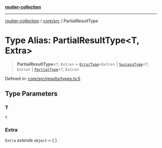 [**routier-collection**](../../../README.md)

***

[routier-collection](../../../README.md) / [core/src](../README.md) / PartialResultType

# Type Alias: PartialResultType\<T, Extra\>

> **PartialResultType**\<`T`, `Extra`\> = [`ErrorType`](ErrorType.md)\<`Extra`\> \| [`SuccessType`](SuccessType.md)\<`T`, `Extra`\> \| [`PartialType`](PartialType.md)\<`T`, `Extra`\>

Defined in: [core/src/results/types.ts:5](https://github.com/Agrejus/routier/blob/ae307d61bf9883ec014a438be7cbd96d2060d092/core/src/results/types.ts#L5)

## Type Parameters

### T

`T`

### Extra

`Extra` *extends* `object` = \{ \}
